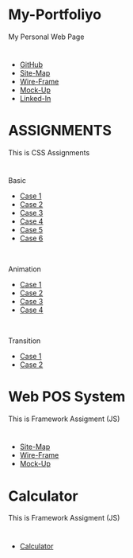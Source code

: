 # My-Portfoliyo
My Personal Web Page


#
* <a href="https://github.com/Hasindi" target="_blank">GitHub</a>
* <a href="https://www.gloomaps.com/GP22PWs9hs" target="_blank">Site-Map</a>
* <a href="https://wireframe.cc/loWpT3" target="_blank">Wire-Frame</a>
* <a href="https://www.figma.com/proto/BaKcwU2yoLE4SgFG4oRZ0F/My-Portfolio?scaling=min-zoom&page-id=0%3A1&node-id=1%3A2
" target="_blank">Mock-Up</a>
* <a href="https://www.linkedin.com/in/hasindi-mudithya" target="_blank">Linked-In</a>
#


# ASSIGNMENTS
This is CSS Assignments


#
Basic

* <a href="http://Hasindi.github.io/My-Portfoliyo/assignments/CSS/Basic/Case1/Case_One.html" target="_blank">Case 1</a>
* <a href="http://Hasindi.github.io/My-Portfoliyo/assignments/CSS/Basic/Case2/Case2.html" target="_blank">Case 2</a>
* <a href="http://Hasindi.github.io/My-Portfoliyo/assignments/CSS/Basic/Case3/Case_03.html" target="_blank">Case 3</a>
* <a href="http://Hasindi.github.io/My-Portfoliyo/assignments/CSS/Basic/Case4/Case_04.html" target="_blank">Case 4</a>
* <a href="http://Hasindi.github.io/My-Portfoliyo/assignments/CSS/Basic/Case5/Case_05.html" target="_blank">Case 5</a>
* <a href="http://Hasindi.github.io/My-Portfoliyo/assignments/CSS/Basic/Case6/Case_06.html" target="_blank">Case 6</a>

<br>

Animation

* <a href="http://Hasindi.github.io/My-Portfoliyo/assignments/CSS/Animation/Case_01/Case_01.html" target="_blank">Case 1</a>
* <a href="http://Hasindi.github.io/My-Portfoliyo/assignments/CSS/Animation/Case_02/Case_02.html" target="_blank">Case 2</a>
* <a href="http://Hasindi.github.io/My-Portfoliyo/assignments/CSS/Animation/Case_03/Case_03.html" target="_blank">Case 3</a>
* <a href="http://Hasindi.github.io/My-Portfoliyo/assignments/CSS/Animation/Case_04/Case_04.html" target="_blank">Case 4</a>

<br>

Transition

* <a href="http://Hasindi.github.io/My-Portfoliyo/assignments/CSS/Transition/Case_01/Case_01.html" target="_blank">Case 1</a>
* <a href="http://Hasindi.github.io/My-Portfoliyo/assignments/CSS/Transition/Case_02/Case_02.html" target="_blank">Case 2</a>

#

# Web POS System
This is Framework Assigment (JS)


#
* <a href="https://www.gloomaps.com/WGlJA3tNGK" target="_blank">Site-Map</a>
* <a href="https://wireframe.cc/Cz7zz0" target="_blank">Wire-Frame</a>
* <a href="https://www.figma.com/file/UPmyNn4DZ9JiO5eWY1sonb/POS-System?node-id=1%3A93">Mock-Up</a>
#


# Calculator
This is Framework Assigment (JS)


#
* <a href="http://Hasindi.github.io/My-Portfoliyo/assignments/JS/Calculator/" target="_blank">Calculator</a>
#

